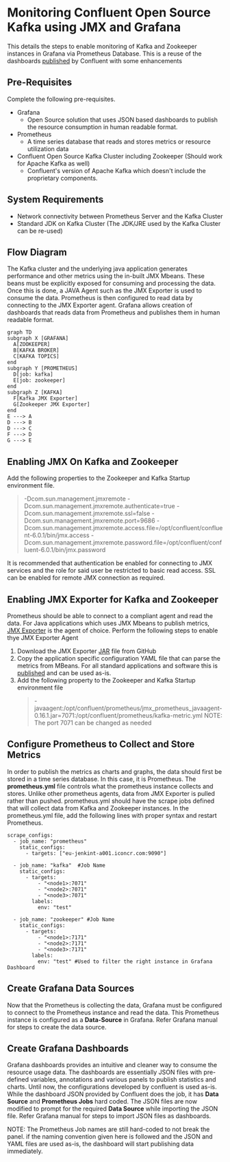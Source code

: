 # Monitoring Confluent Open Source Kafka using JMX and Grafana
This details the steps to enable monitoring of Kafka and Zookeeper instances in Grafana via Prometheus Database. This is a reuse of the dashboards [published](https://github.com/confluentinc/jmx-monitoring-stacks.git) by Confluent with some enhancements

## Pre-Requisites
Complete the following pre-requisites.
 - Grafana
	 - Open Source solution that uses JSON based dashboards to publish the resource consumption in human readable format.
 - Prometheus
	 - A time series database that reads and stores metrics or resource utilization data
 - Confluent Open Source Kafka Cluster including Zookeeper (Should work for Apache Kafka as well)
	 - Confluent's version of Apache Kafka which doesn't include the proprietary components.

## System Requirements

 - Network connectivity between Prometheus Server and the Kafka Cluster
 - Standard JDK on Kafka Cluster (The JDK/JRE used by the Kafka Cluster can be re-used)

## Flow Diagram

The Kafka cluster and the underlying java application generates performance and other metrics using the in-built JMX Mbeans. These beans must be explicitly exposed for consuming and processing the data. Once this is done, a JAVA Agent such as the JMX Exporter is used to consume the data. Prometheus is then configured to read data by connecting to the JMX Exporter agent. Grafana allows creation of dashboards that reads data from Prometheus and publishes them in human readable format.


```mermaid
graph TD
subgraph X [GRAFANA]
  A[ZOOKEEPER]
  B[KAFKA BROKER]
  C[KAFKA TOPICS]
end
subgraph Y [PROMETHEUS]
  D[job: kafka]
  E[job: zookeeper] 
end
subgraph Z [KAFKA]
  F[Kafka JMX Exporter]
  G[Zookeeper JMX Exporter]  
end
E ---> A
D ---> B
D ---> C
F ---> D
G ---> E
```

## Enabling JMX On Kafka and Zookeeper

Add the following properties to the Zookeeper and Kafka Startup environment file.

>  -Dcom.sun.management.jmxremote 
>  -Dcom.sun.management.jmxremote.authenticate=true 
>  -Dcom.sun.management.jmxremote.ssl=false 
>  -Dcom.sun.management.jmxremote.port=9686 
>  -Dcom.sun.management.jmxremote.access.file=/opt/confluent/confluent-6.0.1/bin/jmx.access 
>  -Dcom.sun.management.jmxremote.password.file=/opt/confluent/confluent-6.0.1/bin/jmx.password

It is recommended that authentication be enabled for connecting to JMX services and the role for said user be restricted to basic read access. SSL can be enabled for remote JMX connection as required.

## Enabling JMX Exporter for Kafka and Zookeeper

Prometheus should be able to connect to a compliant agent and read the data. For Java applications which uses JMX Mbeans to publish metrics, [JMX Exporter](https://github.com/prometheus/jmx_exporter) is the agent of choice. Perform the following steps to enable thye JMX Exporter Agent

 1. Download the JMX Exporter [JAR](https://github.com/prometheus/jmx_exporter/releases/tag/parent-0.17.2) file from GitHub
 2. Copy the application specific configuration YAML file that can parse the metrics from MBeans. For all standard applications and software this is [published](https://github.com/prometheus/jmx_exporter/tree/main/example_configs) and can be used as-is.
 3. Add the following property to the Zookeeper and Kafka Startup environment file
	 >  -javaagent:/opt/confluent/prometheus/jmx_prometheus_javaagent-0.16.1.jar=7071:/opt/confluent/prometheus/kafka-metric.yml
	 NOTE: The port 7071 can be changed as needed

## Configure Prometheus to Collect and Store Metrics

In order to publish the metrics as charts and graphs, the data should first be stored in a time series database. In this case, it is Prometheus. The **prometheus.yml** file controls what the prometheus instance collects and stores. Unlike other prometheus agents, data from JMX Exporter is pulled rather than pushed. prometheus.yml should have the scrape jobs defined that will collect data from Kafka and Zookeeper instances.
In the prometheus.yml file, add the following lines with proper syntax and restart Prometheus.
```
scrape_configs:
  - job_name: "prometheus"
    static_configs:
      - targets: ["eu-jenkint-a001.iconcr.com:9090"]

  - job_name: "kafka"  #Job Name
    static_configs:
      - targets:
          - "<node1>:7071"
          - "<node2>:7071"
          - "<node3>:7071"
        labels:
          env: "test"

  - job_name: "zookeeper" #Job Name
    static_configs:
      - targets:
          - "<node1>:7171"
          - "<node2>:7171"
          - "<node3>:7171"
        labels:
          env: "test" #Used to filter the right instance in Grafana Dashboard
```
## Create Grafana Data Sources
Now that the Prometheus is collecting the data, Grafana must be configured to connect to the Prometheus instance and read the data. This Prometheus instance is configured as a **Data-Source** in Grafana. Refer Grafana manual for steps to create the data source.


## Create Grafana Dashboards

Grafana dashboards provides an intuitive and cleaner way to consume the resource usage data. The dashboards are essentially JSON files with pre-defined variables, annotations and various panels to publish statistics and charts. Until now, the configurations developed by confluent is used as-is. While the dashboard JSON provided by Confluent does the job, it has **Data Source** and **Prometheus Jobs** hard coded. The JSON files are now modified to prompt for the required **Data Source** while importing the JSON file. Refer Grafana manual for steps to import JSON files as dashboards.

NOTE: The Prometheus Job names are still hard-coded to not break the panel. if the naming convention given here is followed and the JSON and YAML files are used as-is, the dashboard will start publishing data immediately.
